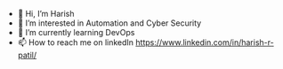 - 👋 Hi, I’m Harish
- 👀 I’m interested in Automation and Cyber Security  
- 🌱 I’m currently learning DevOps
- 📫 How to reach me on linkedIn https://www.linkedin.com/in/harish-r-patil/

<!---
Harishrp/Harishrp is a ✨ special ✨ repository because its `README.md` (this file) appears on your GitHub profile.
You can click the Preview link to take a look at your changes.
--->
